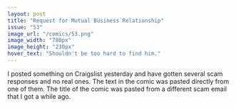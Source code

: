 ```yaml
---
layout: post
title: "Request for Mutual Business Relationship"
issue: "53"
image_url: "/comics/53.png"
image_width: "780px"
image_height: "230px"
hover_text: "Shouldn't be too hard to find him."
---
```

I posted something on Craigslist yesterday and have gotten several scam responses and no real ones.  The text in the comic was pasted directly from one of them.  The title of the comic was pasted from a different scam email that I got a while ago.
